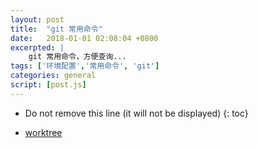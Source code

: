 ```yaml
---
layout: post
title:  "git 常用命令"
date:   2018-01-01 02:08:04 +0800
excerpted: |
    git 常用命令，方便查询...
tags: ['环境配置','常用命令', 'git']
categories: general
script: [post.js]
---
```


* Do not remove this line (it will not be displayed)
{: toc}


+ [worktree](https://git-scm.com/docs/git-worktree)
